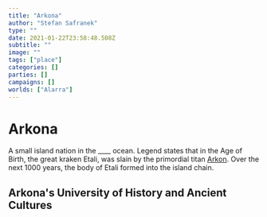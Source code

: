 ```yaml
---
title: "Arkona"
author: "Stefan Safranek"
type: ""
date: 2021-01-22T23:58:48.508Z
subtitle: ""
image: ""
tags: ["place"]
categories: []
parties: []
campaigns: []
worlds: ["Alarra"]
---
```


# Arkona

A small island nation in the ____ ocean. Legend states that in the Age of Birth, the great kraken Etali, was slain by the primordial titan [Arkon](/characters/arkon). Over the next 1000 years, the body of Etali formed into the island chain.



## Arkona's University of History and Ancient Cultures
